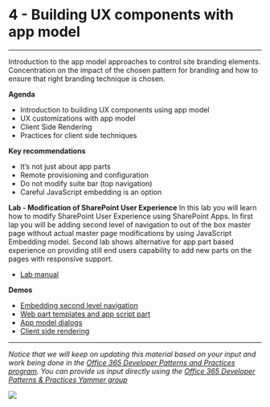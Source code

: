 # 4 - Building UX components with app model #

----------

Introduction to the app model approaches to control site branding elements. Concentration on the impact of the chosen pattern for branding and how to ensure that right branding technique is chosen. 

**Agenda**
- Introduction to building UX components using app model
- UX customizations with app model
- Client Side Rendering
- Practices for client side techniques


**Key recommendations**
- It’s not just about app parts 
- Remote provisioning and configuration
- Do not modify suite bar (top navigation)
- Careful JavaScript embedding is an option

**Lab - Modification of SharePoint User Experience**
In this lab you will learn how to modify SharePoint User Experience using SharePoint Apps. In first lap you will be adding second level of navigation to out of the box master page without actual master page modifications by using JavaScript Embedding model. Second lab shows alternative for app part based experience on providing still end users capability to add new parts on the pages with responsive support. 

- [Lab manual](Lab.md)

**Demos**
- [Embedding second level navigation](https://github.com/OfficeDev/PnP/tree/master/Samples/OD4B.NavLinksInjection)
- [Web part templates and app script part](https://github.com/OfficeDev/PnP/tree/master/Samples/Core.AppScriptPart)
- [App model dialogs](https://github.com/OfficeDev/PnP/tree/master/Scenarios/Provisioning.SiteModifier)
- [Client side rendering](https://github.com/OfficeDev/PnP/tree/master/Samples/Branding.ClientSideRendering)

----------

*Notice that we will keep on updating this material based on your input and work being done in the [Office 365 Developer Patterns and Practices program](http://aka.ms/officedevpnp). You can provide us input directly using the [Office 365 Developer Patterns & Practices Yammer group](http://aka.ms/officedevpnpyammer)*

![](https://camo.githubusercontent.com/a732087ed949b0f2f84f5f02b8c79f1a9dd96f65/687474703a2f2f692e696d6775722e636f6d2f6c3031686876452e706e67)